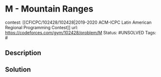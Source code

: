 # M - Mountain Ranges

contest: [[CFICPC/102428/102428|2019-2020 ACM-ICPC Latin American Regional Programming Contest]]
url: https://codeforces.com/gym/102428/problem/M
Status: #UNSOLVED
Tags: #

## Description

## Solution

